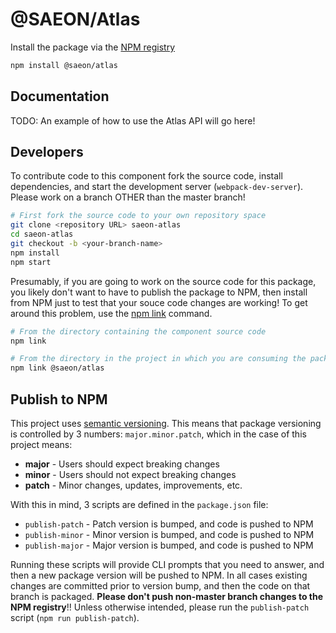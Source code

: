# @SAEON/Atlas
Install the package via the [NPM registry](https://npmjs.com/package/@saeon/atlas)

```sh
npm install @saeon/atlas
```

## Documentation
TODO: An example of how to use the Atlas API will go here!

## Developers
To contribute code to this component fork the source code, install dependencies, and start the development server (`webpack-dev-server`). Please work on a branch OTHER than the master branch!

```sh
# First fork the source code to your own repository space
git clone <repository URL> saeon-atlas
cd saeon-atlas
git checkout -b <your-branch-name>
npm install
npm start
```

Presumably, if you are going to work on the source code for this package, you likely don't want to have to publish the package to NPM, then install from NPM just to test that your souce code changes are working! To get around this problem, use the [npm link](https://docs.npmjs.com/cli/link.html) command.

```sh
# From the directory containing the component source code
npm link

# From the directory in the project in which you are consuming the package
npm link @saeon/atlas
```

## Publish to NPM
This project uses [semantic versioning](https://docs.npmjs.com/about-semantic-versioning). This means that package versioning is controlled by 3 numbers: `major.minor.patch`, which in the case of this project means:

- **major** - Users should expect breaking changes
- **minor** - Users should not expect breaking changes
- **patch** - Minor changes, updates, improvements, etc.

With this in mind, 3 scripts are defined in the `package.json` file:

- `publish-patch` - Patch version is bumped, and code is pushed to NPM
- `publish-minor` - Minor version is bumped, and code is pushed to NPM
- `publish-major` - Major version is bumped, and code is pushed to NPM

Running these scripts will provide CLI prompts that you need to answer, and then a new package version will be pushed to NPM. In all cases existing changes are committed prior to version bump, and then the code on that branch is packaged. **Please don't push non-master branch changes to the NPM registry**!! Unless otherwise intended, please run the `publish-patch` script (`npm run publish-patch`).